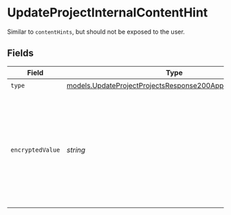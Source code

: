 # UpdateProjectInternalContentHint

Similar to `contentHints`, but should not be exposed to the user.


## Fields

| Field                                                                                                                          | Type                                                                                                                           | Required                                                                                                                       | Description                                                                                                                    |
| ------------------------------------------------------------------------------------------------------------------------------ | ------------------------------------------------------------------------------------------------------------------------------ | ------------------------------------------------------------------------------------------------------------------------------ | ------------------------------------------------------------------------------------------------------------------------------ |
| `type`                                                                                                                         | [models.UpdateProjectProjectsResponse200ApplicationJSONType](../models/updateprojectprojectsresponse200applicationjsontype.md) | :heavy_check_mark:                                                                                                             | N/A                                                                                                                            |
| `encryptedValue`                                                                                                               | *string*                                                                                                                       | :heavy_check_mark:                                                                                                             | Contains the `value` of the env variable, encrypted with a special key to make decryption possible in the subscriber Lambda.   |